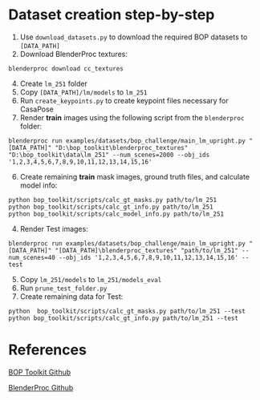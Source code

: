 # Dataset creation step-by-step

1. Use `download_datasets.py` to download the required BOP datasets to `[DATA_PATH]`
2. Download BlenderProc textures:
```
blenderproc download cc_textures
```
4. Create `lm_251` folder
5. Copy `[DATA_PATH]/lm/models` to `lm_251`
6. Run `create_keypoints.py` to create keypoint files necessary for CasaPose
7. Render **train** images using the following script from the `blenderproc` folder:
```
blenderproc run examples/datasets/bop_challenge/main_lm_upright.py "[DATA_PATH]" "D:\bop_toolkit\blenderproc_textures" "D:\bop_toolkit\data\lm_251" --num_scenes=2000 --obj_ids '1,2,3,4,5,6,7,8,9,10,11,12,13,14,15,16'
```
6. Create remaining **train** mask images, ground truth files, and calculate model info:
```
python bop_toolkit/scripts/calc_gt_masks.py path/to/lm_251
python bop_toolkit/scripts/calc_gt_info.py path/to/lm_251
python bop_toolkit/scripts/calc_model_info.py path/to/lm_251
``` 
4. Render Test images:
```
blenderproc run examples/datasets/bop_challenge/main_lm_upright.py "[DATA_PATH]" "[DATA_PATH]\blenderproc_textures" "path/to/lm_251" --num_scenes=40 --obj_ids '1,2,3,4,5,6,7,8,9,10,11,12,13,14,15,16' --test
``` 
5. Copy `lm_251/models` to `lm_251/models_eval`
6. Run `prune_test_folder.py`
7. Create remaining data for Test:
```
python  bop_toolkit/scripts/calc_gt_masks.py path/to/lm_251 --test
python bop_toolkit/scripts/calc_gt_info.py path/to/lm_251 --test
```

# References
[BOP Toolkit Github](https://github.com/thodan/bop_toolkit)

[BlenderProc Github](https://github.com/DLR-RM/BlenderProc)